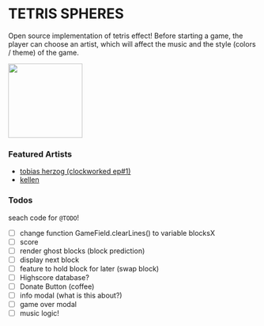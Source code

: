 # TETRIS SPHERES
Open source implementation of tetris effect! Before starting a game, the player can choose an artist, which will affect the music and the style (colors / theme) of the game.

<a href="https://dcts-tetris-spheres.firebaseapp.com/" ><img src="https://user-images.githubusercontent.com/44790691/76081134-c3a90580-5fa8-11ea-8ae6-68a9f9883005.png" width="150px"></a>

### Featured Artists
- [tobias herzog (clockworked ep#1)](https://open.spotify.com/artist/4dlgo712iwaJqhxlPEZVbp?si=oCmbP5iJQwqqv2yylmbcZA)
- [kellen]()


### Todos
seach code for `@TODO`!
- [ ] change function GameField.clearLines() to variable blocksX
- [ ] score
- [ ] render ghost blocks (block prediction)
- [ ] display next block
- [ ] feature to hold block for later (swap block)
- [ ] Highscore database?
- [ ] Donate Button (coffee)
- [ ] info modal (what is this about?)
- [ ] game over modal
- [ ] music logic!
